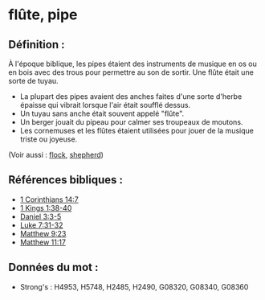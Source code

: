 # flûte, pipe

## Définition :

À l'époque biblique, les pipes étaient des instruments de musique en os ou en bois avec des trous pour permettre au son de sortir. Une flûte était une sorte de tuyau.

* La plupart des pipes avaient des anches faites d'une sorte d'herbe épaisse qui vibrait lorsque l'air était soufflé dessus.
* Un tuyau sans anche était souvent appelé "flûte".
* Un berger jouait du pipeau pour calmer ses troupeaux de moutons.
* Les cornemuses et les flûtes étaient utilisées pour jouer de la musique triste ou joyeuse.

(Voir aussi : [flock](../other/flock.md), [shepherd](../other/shepherd.md))

## Références bibliques :

* [1 Corinthians 14:7](rc://en/tn/help/1co/14/07)
* [1 Kings 1:38-40](rc://en/tn/help/1ki/01/38)
* [Daniel 3:3-5](rc://en/tn/help/dan/03/03)
* [Luke 7:31-32](rc://en/tn/help/luk/07/31)
* [Matthew 9:23](rc://en/tn/help/mat/09/23)
* [Matthew 11:17](rc://en/tn/help/mat/11/17)

## Données du mot :

* Strong's : H4953, H5748, H2485, H2490, G08320, G08340, G08360
